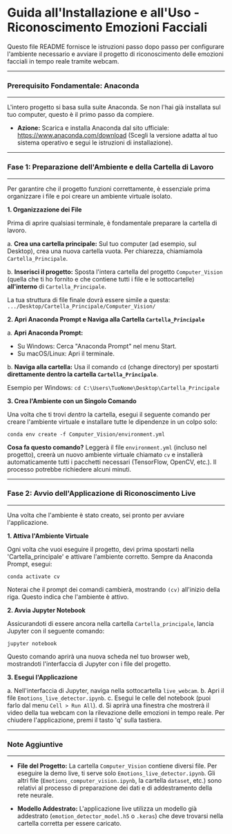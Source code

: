 
# Guida all'Installazione e all'Uso - Riconoscimento Emozioni Facciali


Questo file README fornisce le istruzioni passo dopo passo per configurare l'ambiente necessario e avviare il progetto di riconoscimento delle emozioni facciali in tempo reale tramite webcam.

---
### Prerequisito Fondamentale: Anaconda
---

L'intero progetto si basa sulla suite Anaconda. Se non l'hai già installata sul tuo computer, questo è il primo passo da compiere.

- **Azione:** Scarica e installa Anaconda dal sito ufficiale: https://www.anaconda.com/download
  (Scegli la versione adatta al tuo sistema operativo e segui le istruzioni di installazione).

---
### Fase 1: Preparazione dell'Ambiente e della Cartella di Lavoro
---

Per garantire che il progetto funzioni correttamente, è essenziale prima organizzare i file e poi creare un ambiente virtuale isolato.

**1. Organizzazione dei File**

Prima di aprire qualsiasi terminale, è fondamentale preparare la cartella di lavoro.

a. **Crea una cartella principale:** Sul tuo computer (ad esempio, sul Desktop), crea una nuova cartella vuota. Per chiarezza, chiamiamola `Cartella_Principale`.

b. **Inserisci il progetto:** Sposta l'intera cartella del progetto `Computer_Vision` (quella che ti ho fornito e che contiene tutti i file e le sottocartelle) **all'interno** di `Cartella_Principale`.

La tua struttura di file finale dovrà essere simile a questa:
`.../Desktop/Cartella_Principale/Computer_Vision/`

**2. Apri Anaconda Prompt e Naviga alla Cartella `Cartella_Principale`**

a. **Apri Anaconda Prompt:**
   - Su Windows: Cerca "Anaconda Prompt" nel menu Start.
   - Su macOS/Linux: Apri il terminale.

b. **Naviga alla cartella:**
   Usa il comando `cd` (change directory) per spostarti **direttamente dentro la cartella `Cartella_Principale`**.

   Esempio per Windows:
   `cd C:\Users\TuoNome\Desktop\Cartella_Principale`

**3. Crea l'Ambiente con un Singolo Comando**

Una volta che ti trovi *dentro* la cartella, esegui il seguente comando per creare l'ambiente virtuale e installare tutte le dipendenze in un colpo solo:

`conda env create -f Computer_Vision/environment.yml`

**Cosa fa questo comando?** Leggerà il file `environment.yml` (incluso nel progetto), creerà un nuovo ambiente virtuale chiamato `cv` e installerà automaticamente tutti i pacchetti necessari (TensorFlow, OpenCV, etc.). Il processo potrebbe richiedere alcuni minuti.

---
### Fase 2: Avvio dell'Applicazione di Riconoscimento Live
---

Una volta che l'ambiente è stato creato, sei pronto per avviare l'applicazione.

**1. Attiva l'Ambiente Virtuale**

Ogni volta che vuoi eseguire il progetto, devi prima spostarti nella 'Cartella_principale' e attivare l'ambiente corretto. Sempre da Anaconda Prompt, esegui:

`conda activate cv`

Noterai che il prompt dei comandi cambierà, mostrando `(cv)` all'inizio della riga. Questo indica che l'ambiente è attivo.

**2. Avvia Jupyter Notebook**

Assicurandoti di essere ancora nella cartella `Cartella_principale`, lancia Jupyter con il seguente comando:

`jupyter notebook`

Questo comando aprirà una nuova scheda nel tuo browser web, mostrandoti l'interfaccia di Jupyter con i file del progetto.

**3. Esegui l'Applicazione**

a. Nell'interfaccia di Jupyter, naviga nella sottocartella `live_webcam`.
b. Apri il file `Emotions_live_detector.ipynb`.
c. Esegui le celle del notebook (puoi farlo dal menu `Cell > Run All`).
d. Si aprirà una finestra che mostrerà il video della tua webcam con la rilevazione delle emozioni in tempo reale. Per chiudere l'applicazione, premi il tasto 'q' sulla tastiera.

---
### Note Aggiuntive
---

- **File del Progetto:** La cartella `Computer_Vision` contiene diversi file. Per eseguire la demo live, ti serve solo `Emotions_live_detector.ipynb`. Gli altri file (`Emotions_computer_vision.ipynb`, la cartella `dataset`, etc.) sono relativi al processo di preparazione dei dati e di addestramento della rete neurale.

- **Modello Addestrato:** L'applicazione live utilizza un modello già addestrato (`emotion_detector_model.h5` o `.keras`) che deve trovarsi nella cartella corretta per essere caricato.
